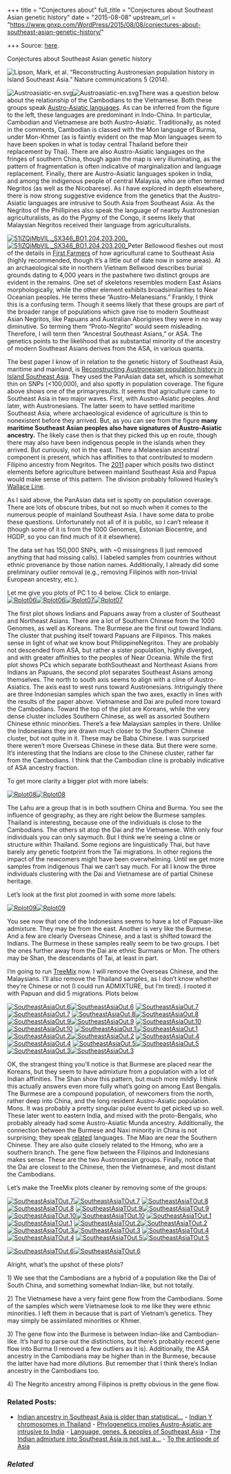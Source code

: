 +++
title = "Conjectures about"
full_title = "Conjectures about Southeast Asian genetic history"
date = "2015-08-08"
upstream_url = "https://www.gnxp.com/WordPress/2015/08/08/conjectures-about-southeast-asian-genetic-history/"

+++
Source: [here](https://www.gnxp.com/WordPress/2015/08/08/conjectures-about-southeast-asian-genetic-history/).

Conjectures about Southeast Asian genetic history

![Lipson, Mark, et al. “Reconstructing Austronesian population history in Island Southeast Asia.” Nature communications 5 (2014).](https://i0.wp.com/www.unz.com/wp-content/uploads/2015/08/xx.png?resize=640%2C397)

![Austroasiatic-en.svg](https://i0.wp.com/www.unz.com/wp-content/uploads/2015/08/Austroasiatic-en.svg_-263x300.png?resize=263%2C300)![Austroasiatic-en.svg](https://i0.wp.com/www.unz.com/wp-content/uploads/2015/08/Austroasiatic-en.svg_-263x300.png?resize=263%2C300)There was a question below about the relationship of the Cambodians to the Vietnamese. Both these groups speak [Austro-Asiatic languages](https://en.wikipedia.org/wiki/Austroasiatic_languages). As can be inferred from the figure to the left, these languages are predominant in Indo-China. In particular, Cambodian and Vietnamese are both Austro-Asiatic. Traditionally, as noted in the comments, Cambodian is classed with the Mon language of Burma, under Mon-Khmer (as is faintly evident on the map Mon languages seem to have been spoken in what is today central Thailand before their replacement by Thai). There are also Austro-Asiatic languages on the fringes of southern China, though again the map is very illuminating, as the pattern of fragmentation is often indicative of marginalization and language replacement. Finally, there are Austro-Asiatic languages spoken in India, and among the indigenous people of central Malaysia, who are often termed Negritos (as well as the Nicobarese). As I have explored in depth elsewhere, there is now strong suggestive evidence from the genetics that the Austro-Asiatic languages are intrusive to South Asia from Southeast Asia. As the Negritos of the Phillipines also speak the language of nearby Austronesian agriculturalists, as do the Pygmy of the Congo, it seems likely that Malaysian Negritos received their language from agriculturalists.

[![51IZQjMbVlL.\_SX346_BO1,204,203,200\_](https://i0.wp.com/www.unz.com/wp-content/uploads/2015/08/51IZQjMbVlL._SX346_BO1204203200_-209x300.jpg?resize=209%2C300)![51IZQjMbVlL.\_SX346_BO1,204,203,200\_](https://i0.wp.com/www.unz.com/wp-content/uploads/2015/08/51IZQjMbVlL._SX346_BO1204203200_-209x300.jpg?resize=209%2C300)](https://www.amazon.com/exec/obidos/ASIN/0631205667/geneexpressio-20)Peter Bellowood fleshes out most of the details in [First Farmers](https://www.amazon.com/exec/obidos/ASIN/0631205667/geneexpressio-20) of how agricultural came to Southeast Asia (highly recommended, though it’s a little out of date now in some areas). At an archaeological site in northern Vietnam Bellwood describes burial grounds dating to 4,000 years in the pastwhere two distinct groups are evident in the remains. One set of skeletons resembles modern East Asians morphologically, while the other element exhibits broadsimilarities to Near Oceanian peoples. He terms these “Austro-Melanesians.” Frankly, I think this is a confusing term. Though it seems likely that these groups are part of the broader range of populations which gave rise to modern Southeast Asian Negritos, like Papuans and Australian Aborigines they were in no way diminutive. So terming them “Proto-Negrito” would seem misleading. Therefore, I will term then “Ancestral Southeast Asians,” or ASA. The genetics points to the likelihood that as substantial minority of the ancestry of modern Southeast Asians derives from the ASA, in various quanta.

The best paper I know of in relation to the genetic history of Southeast Asia, maritime and mainland, is [Reconstructing Austronesian population history in Island Southeast Asia](http://www.nature.com/ncomms/2014/140819/ncomms5689/full/ncomms5689.html?WT.mc_id=TWT_NatureComms). They used the PanAsian data set, which is somewhat thin on SNPs (\<100,000), and also spotty in population coverage. The figure above shows one of the primaryresults. It seems that agriculture came to Southeast Asia in two major waves. First, with Austro-Asiatic peoples. And later, with Austronesians. The latter seem to have settled maritime Southeast Asia, where archaeological evidence of agriculture is thin to nonexistent before they arrived. But, as you can see from the figure **many maritime Southeast Asian peoples also have signatures of Austro-Asiatic ancestry.** The likely case then is that they picked this up en route, though there may also have been indigenous people in the islands when they arrived. But curiously, not in the east. There a Melanesian ancestral component is present, which has affinities to that contributed to modern Filipino ancestry from Negritos. The [2011](http://www.sciencedirect.com/science/article/pii/S0002929711003958) paper which posits two distinct elements before agriculture between mainland Southeast Asia and Papua would make sense of this pattern. The division probably followed Huxley’s [Wallace Line](https://en.wikipedia.org/wiki/Wallace_Line#/media/File:Map_of_Sunda_and_Sahul_2.png).

As I said above, the PanAsian data set is spotty on population coverage. There are lots of obscure tribes, but not so much when it comes to the numerous people of mainland Southeast Asia. I have some data to probe these questions. Unfortunately not all of it is public, so I can’t release it (though some of it is from the 1000 Genomes, Estonian Biocentre, and HGDP, so you can find much of it it elsewhere).

The data set has 150,000 SNPs, with \~0 missingness (I just removed anything that had missing calls). I labeled samples from countries without ethnic provenance by those nation names. Additionally, I already did some preliminary outlier removal (e.g., removing Filipinos with non-trivial European ancestry, etc.).

Let me give you plots of PC 1 to 4 below. Click to enlarge.  
[![Rplot06](https://i0.wp.com/www.unz.com/wp-content/uploads/2015/08/Rplot06-300x221.png?resize=300%2C221)![Rplot06](https://i0.wp.com/www.unz.com/wp-content/uploads/2015/08/Rplot06-300x221.png?resize=300%2C221)](https://i0.wp.com/www.unz.com/wp-content/uploads/2015/08/Rplot06.png)[![Rplot07](https://i0.wp.com/www.unz.com/wp-content/uploads/2015/08/Rplot07-300x221.png?resize=300%2C221)![Rplot07](https://i0.wp.com/www.unz.com/wp-content/uploads/2015/08/Rplot07-300x221.png?resize=300%2C221)](https://i0.wp.com/www.unz.com/wp-content/uploads/2015/08/Rplot07.png)

The first plot shows Indians and Papuans away from a cluster of Southeast and Northeast Asians. There are a lot of Southern Chinese from the 1000 Genomes, as well as Koreans. The Burmese are the first out toward Indians. The cluster that pushing itself toward Papuans are Filipinos. This makes sense in light of what we know bout PhilippineNegritos. They are probably not descended from ASA, but rather a sister population, highly diverged, and with greater affinities to the peoples of Near Oceania. While the first plot shows PCs which separate bothSoutheast and Northeast Asians from Indians an Papuans, the second plot separates Southeast Asians among themselves. The north to south axis seems to align with a cline of Austro-Asiatics. The axis east to west runs toward Austronesians. Intriguingly there are three Indonesian samples which span the two axes, exactly in lines with the results of the paper above. Vietnamese and Dai are pulled more toward the Cambodians. Toward the top of the plot are Koreans, while the very dense cluster includes Southern Chinese, as well as assorted Southern Chinese ethnic minorities. There’s a few Malaysian samples in there. Unlike the Indonesians they are drawn much closer to the Southern Chinese cluster, but not quite in it. These may be Baba Chinese. I was surprised there weren’t more Overseas Chinese in these data. But there were some. It’s interesting that the Indians are close to the Chinese cluster, rather far from the Cambodians. I think that the Cambodian cline is probably indicative of ASA ancestry fraction.

To get more clarity a bigger plot with more labels:

[![Rplot08](https://i0.wp.com/www.unz.com/wp-content/uploads/2015/08/Rplot08.png?resize=640%2C472)![Rplot08](https://i0.wp.com/www.unz.com/wp-content/uploads/2015/08/Rplot08.png?resize=640%2C472)](https://i0.wp.com/www.unz.com/wp-content/uploads/2015/08/Rplot08.png)

The Lahu are a group that is in both southern China and Burma. You see the influence of geography, as they are right below the Burmese samples. Thailand is interesting, because one of the individuals is close to the Cambodians. The others sit atop the Dai and the Vietnamese. With only four individuals you can only saymuch. But I think we’re seeing a cline or structure within Thailand. Some regions are linguistically Thai, but have barely any genetic footprint from the Tai migrations. In other regions the impact of the newcomers might have been overwhelming. Until we get more samples from indigenous Thai we can’t say much. For all I know the three individuals clustering with the Dai and Vietnamese are of partial Chinese heritage.

Let’s look at the first plot zoomed in with some more labels:

[![Rplot09](https://i0.wp.com/www.unz.com/wp-content/uploads/2015/08/Rplot09.png?resize=640%2C472)![Rplot09](https://i0.wp.com/www.unz.com/wp-content/uploads/2015/08/Rplot09.png?resize=640%2C472)](https://i0.wp.com/www.unz.com/wp-content/uploads/2015/08/Rplot09.png)

You see now that one of the Indonesians seems to have a lot of Papuan-like admixture. They may be from the east. Another is very like the Burmese. And a few are clearly Overseas Chinese, and a last is shifted toward the Indians. The Burmese in these samples really seem to be two groups. I bet the ones further away from the Dai are ethnic Burmans or Mon. The others may be Shan, the descendants of Tai, at least in part.

I’m going to run [TreeMix](journals.plos.org/plosgenetics/article?id=10.1371/journal.pgen.1002967) now. I will remove the Overseas Chinese, and the Malaysians. I’ll also remove the Thailand samples, as I don’t know whether they’re Chinese or not (I could run ADMIXTURE, but I’m tired). I rooted it with Papuan and did 5 migrations. Plots below.

[![SoutheastAsiaOut.6](https://i0.wp.com/www.unz.com/wp-content/uploads/2015/08/SoutheastAsiaOut.6-300x230.jpg?resize=300%2C230)![SoutheastAsiaOut.6](https://i0.wp.com/www.unz.com/wp-content/uploads/2015/08/SoutheastAsiaOut.6-300x230.jpg?resize=300%2C230)](https://i0.wp.com/www.unz.com/wp-content/uploads/2015/08/SoutheastAsiaOut.6.jpg) [![SoutheastAsiaOut.7](https://i0.wp.com/www.unz.com/wp-content/uploads/2015/08/SoutheastAsiaOut.7-300x230.jpg?resize=300%2C230)![SoutheastAsiaOut.7](https://i0.wp.com/www.unz.com/wp-content/uploads/2015/08/SoutheastAsiaOut.7-300x230.jpg?resize=300%2C230)](https://i0.wp.com/www.unz.com/wp-content/uploads/2015/08/SoutheastAsiaOut.7.jpg) [![SoutheastAsiaOut.8](https://i0.wp.com/www.unz.com/wp-content/uploads/2015/08/SoutheastAsiaOut.8-300x230.jpg?resize=300%2C230)![SoutheastAsiaOut.8](https://i0.wp.com/www.unz.com/wp-content/uploads/2015/08/SoutheastAsiaOut.8-300x230.jpg?resize=300%2C230)](https://i0.wp.com/www.unz.com/wp-content/uploads/2015/08/SoutheastAsiaOut.8.jpg) [![SoutheastAsiaOut.9](https://i0.wp.com/www.unz.com/wp-content/uploads/2015/08/SoutheastAsiaOut.9-300x230.jpg?resize=300%2C230)![SoutheastAsiaOut.9](https://i0.wp.com/www.unz.com/wp-content/uploads/2015/08/SoutheastAsiaOut.9-300x230.jpg?resize=300%2C230)](https://i0.wp.com/www.unz.com/wp-content/uploads/2015/08/SoutheastAsiaOut.9.jpg) [![SoutheastAsiaOut.10](https://i0.wp.com/www.unz.com/wp-content/uploads/2015/08/SoutheastAsiaOut.10-300x230.jpg?resize=300%2C230)![SoutheastAsiaOut.10](https://i0.wp.com/www.unz.com/wp-content/uploads/2015/08/SoutheastAsiaOut.10-300x230.jpg?resize=300%2C230)](https://i0.wp.com/www.unz.com/wp-content/uploads/2015/08/SoutheastAsiaOut.10.jpg) [![SoutheastAsiaOut.1](https://i0.wp.com/www.unz.com/wp-content/uploads/2015/08/SoutheastAsiaOut.1-300x230.jpg?resize=300%2C230)![SoutheastAsiaOut.1](https://i0.wp.com/www.unz.com/wp-content/uploads/2015/08/SoutheastAsiaOut.1-300x230.jpg?resize=300%2C230)](https://i0.wp.com/www.unz.com/wp-content/uploads/2015/08/SoutheastAsiaOut.1.jpg) [![SoutheastAsiaOut.2](https://i0.wp.com/www.unz.com/wp-content/uploads/2015/08/SoutheastAsiaOut.2-300x230.jpg?resize=300%2C230)![SoutheastAsiaOut.2](https://i0.wp.com/www.unz.com/wp-content/uploads/2015/08/SoutheastAsiaOut.2-300x230.jpg?resize=300%2C230)](https://i0.wp.com/www.unz.com/wp-content/uploads/2015/08/SoutheastAsiaOut.2.jpg) [![SoutheastAsiaOut.4](https://i0.wp.com/www.unz.com/wp-content/uploads/2015/08/SoutheastAsiaOut.4-300x230.jpg?resize=300%2C230)![SoutheastAsiaOut.4](https://i0.wp.com/www.unz.com/wp-content/uploads/2015/08/SoutheastAsiaOut.4-300x230.jpg?resize=300%2C230)](https://i0.wp.com/www.unz.com/wp-content/uploads/2015/08/SoutheastAsiaOut.4.jpg) [![SoutheastAsiaOut.5](https://i0.wp.com/www.unz.com/wp-content/uploads/2015/08/SoutheastAsiaOut.5-300x230.jpg?resize=300%2C230)![SoutheastAsiaOut.5](https://i0.wp.com/www.unz.com/wp-content/uploads/2015/08/SoutheastAsiaOut.5-300x230.jpg?resize=300%2C230)](https://i0.wp.com/www.unz.com/wp-content/uploads/2015/08/SoutheastAsiaOut.5.jpg) [![SoutheastAsiaOut.3](https://i0.wp.com/www.unz.com/wp-content/uploads/2015/08/SoutheastAsiaOut.3-300x230.jpg?resize=300%2C230)![SoutheastAsiaOut.3](https://i0.wp.com/www.unz.com/wp-content/uploads/2015/08/SoutheastAsiaOut.3-300x230.jpg?resize=300%2C230)](https://i0.wp.com/www.unz.com/wp-content/uploads/2015/08/SoutheastAsiaOut.3.jpg)

OK, the strangest thing you’ll notice is that Burmese are placed near the Koreans, but they seem to have admixture from a population with a lot of Indian affinities. The Shan show this pattern, but much more mildly. I think this actually answers even more fully what’s going on among East Bengalis. The Burmese are a compound population, of newcomers from the north, rather deep into China, and the long resident Austro-Asiatic population. Mons. It was probably a pretty singular pulse event to get picked up so well. These later went to eastern India, and mixed with the proto-Bengalis, who probably already had some Austro-Asiatic Munda ancestry. Additionally, the connection between the Burmese and Naxi minority in China is not surprising; they speak [related](https://en.wikipedia.org/wiki/Naxi_language#Classification) languages. The Miao are near the Southern Chinese. They are also quite closely related to the Hmong, who are a southern branch. The gene flow between the Filipinos and Indonesians makes sense. These are the two Austronesian groups. Finally, notice that the Dai are closest to the Chinese, then the Vietnamese, and most distant the Cambodians.

Let’s make the TreeMix plots cleaner by removing some of the groups:

[![SoutheastAsiaTOut.7](https://i0.wp.com/www.unz.com/wp-content/uploads/2015/08/SoutheastAsiaTOut.7-300x230.jpg?resize=300%2C230)![SoutheastAsiaTOut.7](https://i0.wp.com/www.unz.com/wp-content/uploads/2015/08/SoutheastAsiaTOut.7-300x230.jpg?resize=300%2C230)](https://i0.wp.com/www.unz.com/wp-content/uploads/2015/08/SoutheastAsiaTOut.7.jpg) [![SoutheastAsiaTOut.8](https://i0.wp.com/www.unz.com/wp-content/uploads/2015/08/SoutheastAsiaTOut.8-300x230.jpg?resize=300%2C230)![SoutheastAsiaTOut.8](https://i0.wp.com/www.unz.com/wp-content/uploads/2015/08/SoutheastAsiaTOut.8-300x230.jpg?resize=300%2C230)](https://i0.wp.com/www.unz.com/wp-content/uploads/2015/08/SoutheastAsiaTOut.8.jpg) [![SoutheastAsiaTOut.9](https://i0.wp.com/www.unz.com/wp-content/uploads/2015/08/SoutheastAsiaTOut.9-300x230.jpg?resize=300%2C230)![SoutheastAsiaTOut.9](https://i0.wp.com/www.unz.com/wp-content/uploads/2015/08/SoutheastAsiaTOut.9-300x230.jpg?resize=300%2C230)](https://i0.wp.com/www.unz.com/wp-content/uploads/2015/08/SoutheastAsiaTOut.9.jpg) [![SoutheastAsiaTOut.10](https://i0.wp.com/www.unz.com/wp-content/uploads/2015/08/SoutheastAsiaTOut.10-300x230.jpg?resize=300%2C230)![SoutheastAsiaTOut.10](https://i0.wp.com/www.unz.com/wp-content/uploads/2015/08/SoutheastAsiaTOut.10-300x230.jpg?resize=300%2C230)](https://i0.wp.com/www.unz.com/wp-content/uploads/2015/08/SoutheastAsiaTOut.10.jpg) [![SoutheastAsiaTOut.1](https://i0.wp.com/www.unz.com/wp-content/uploads/2015/08/SoutheastAsiaTOut.1-300x230.jpg?resize=300%2C230)![SoutheastAsiaTOut.1](https://i0.wp.com/www.unz.com/wp-content/uploads/2015/08/SoutheastAsiaTOut.1-300x230.jpg?resize=300%2C230)](https://i0.wp.com/www.unz.com/wp-content/uploads/2015/08/SoutheastAsiaTOut.1.jpg) [![SoutheastAsiaTOut.2](https://i0.wp.com/www.unz.com/wp-content/uploads/2015/08/SoutheastAsiaTOut.2-300x230.jpg?resize=300%2C230)![SoutheastAsiaTOut.2](https://i0.wp.com/www.unz.com/wp-content/uploads/2015/08/SoutheastAsiaTOut.2-300x230.jpg?resize=300%2C230)](https://i0.wp.com/www.unz.com/wp-content/uploads/2015/08/SoutheastAsiaTOut.2.jpg) [![SoutheastAsiaTOut.3](https://i0.wp.com/www.unz.com/wp-content/uploads/2015/08/SoutheastAsiaTOut.3-300x230.jpg?resize=300%2C230)![SoutheastAsiaTOut.3](https://i0.wp.com/www.unz.com/wp-content/uploads/2015/08/SoutheastAsiaTOut.3-300x230.jpg?resize=300%2C230)](https://i0.wp.com/www.unz.com/wp-content/uploads/2015/08/SoutheastAsiaTOut.3.jpg) [![SoutheastAsiaTOut.4](https://i0.wp.com/www.unz.com/wp-content/uploads/2015/08/SoutheastAsiaTOut.4-300x230.jpg?resize=300%2C230)![SoutheastAsiaTOut.4](https://i0.wp.com/www.unz.com/wp-content/uploads/2015/08/SoutheastAsiaTOut.4-300x230.jpg?resize=300%2C230)](https://i0.wp.com/www.unz.com/wp-content/uploads/2015/08/SoutheastAsiaTOut.4.jpg) [![SoutheastAsiaTOut.5](https://i0.wp.com/www.unz.com/wp-content/uploads/2015/08/SoutheastAsiaTOut.5-300x230.jpg?resize=300%2C230)![SoutheastAsiaTOut.5](https://i0.wp.com/www.unz.com/wp-content/uploads/2015/08/SoutheastAsiaTOut.5-300x230.jpg?resize=300%2C230)](https://i0.wp.com/www.unz.com/wp-content/uploads/2015/08/SoutheastAsiaTOut.5.jpg)

[![SoutheastAsiaTOut.6](https://i0.wp.com/www.unz.com/wp-content/uploads/2015/08/SoutheastAsiaTOut.6-300x230.jpg?resize=300%2C230)![SoutheastAsiaTOut.6](https://i0.wp.com/www.unz.com/wp-content/uploads/2015/08/SoutheastAsiaTOut.6-300x230.jpg?resize=300%2C230)](https://i0.wp.com/www.unz.com/wp-content/uploads/2015/08/SoutheastAsiaTOut.6.jpg)

Alright, what’s the upshot of these plots?

1\) We see that the Cambodians are a hybrid of a population like the Dai of South China, and something somewhat Indian-like, but not totally.

2\) The Vietnamese have a very faint gene flow from the Cambodians. Some of the samples which were Vietnamese look to me like they were ethnic minorities. I left them in because that is part of Vietnam’s genetics. They may simply be assimilated minorities or Khmer.

3\) The gene flow into the Burmese is between Indian-like and Cambodian-like. It’s hard to parse out the distinctions, but there’s probably recent gene flow into Burma (I removed a few outliers as it is). Additionally, the ASA ancestry in the Cambodians may be higher than in the Burmese, because the latter have had more dilutions. But remember that I think there’s Indian ancestry in the Cambodians too.

4\) The Negrito ancestry among Filipinos is pretty obvious in the gene flow.

### Related Posts:

- [Indian ancestry in Southeast Asia is older than
  statistical…](https://www.gnxp.com/WordPress/2020/12/29/indian-ancestry-in-southeast-asia-is-older-than-statistical-genetic-tests-suggest/) - [Indian Y chromosomes in
  Thailand](https://www.gnxp.com/WordPress/2020/01/21/indian-y-chromosomes-in-thailand/) - [Phylogenetics implies Austro-Asiatic are intrusive to
  India](https://www.gnxp.com/WordPress/2013/01/29/phylogenetics-implies-austro-asiatic-are-intrusive-to-india/) - [Language, genes, & peoples of Southeast
  Asia](https://www.gnxp.com/WordPress/2011/06/15/language-genes-peoples-of-southeast-asia/) - [The Indian admixture into Southeast Asia is not just
  a…](https://www.gnxp.com/WordPress/2020/01/25/the-indian-admixture-into-southeast-asia-is-not-just-a-function-of-distance/) - [To the antipode of
  Asia](https://www.gnxp.com/WordPress/2011/07/18/to-the-antipode-of-asia/)

### *Related*

[](https://www.addtoany.com/add_to/facebook?linkurl=https%3A%2F%2Fwww.gnxp.com%2FWordPress%2F2015%2F08%2F08%2Fconjectures-about-southeast-asian-genetic-history%2F&linkname=Conjectures%20about%20Southeast%20Asian%20genetic%20history "Facebook")[](https://www.addtoany.com/add_to/twitter?linkurl=https%3A%2F%2Fwww.gnxp.com%2FWordPress%2F2015%2F08%2F08%2Fconjectures-about-southeast-asian-genetic-history%2F&linkname=Conjectures%20about%20Southeast%20Asian%20genetic%20history "Twitter")[](https://www.addtoany.com/add_to/email?linkurl=https%3A%2F%2Fwww.gnxp.com%2FWordPress%2F2015%2F08%2F08%2Fconjectures-about-southeast-asian-genetic-history%2F&linkname=Conjectures%20about%20Southeast%20Asian%20genetic%20history "Email")[](https://www.addtoany.com/share)
